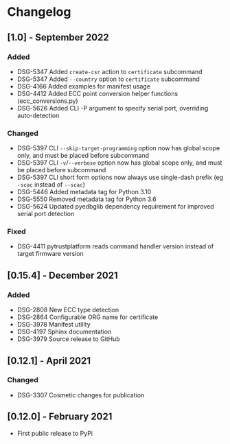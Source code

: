 # Changelog

## [1.0] - September 2022

### Added
- DSG-5347 Added `create-csr` action to `certificate` subcommand
- DSG-5347 Added `--country` option to `certificate` subcommand
- DSG-4166 Added examples for manifest usage
- DSG-4412 Added ECC point conversion helper functions (ecc_conversions.py)
- DSG-5626 Added CLI -P argument to specify serial port, overriding auto-detection

### Changed
- DSG-5397 CLI `--skip-target-programming` option now has global scope only, and must be placed before subcommand
- DSG-5397 CLI `-v`/`--verbose` option now has global scope only, and must be placed before subcommand
- DSG-5397 CLI short form options now always use single-dash prefix (eg `-scac` instead of `--scac`)
- DSG-5446 Added metadata tag for Python 3.10
- DSG-5550 Removed metadata tag for Python 3.6
- DSG-5624 Updated pyedbglib dependency requirement for improved serial port detection

### Fixed
- DSG-4411 pytrustplatform reads command handler version instead of target firmware version

## [0.15.4] - December 2021

### Added
- DSG-2808 New ECC type detection
- DSG-2864 Configurable ORG name for certificate
- DSG-3978 Manifest utility
- DSG-4197 Sphinx documentation
- DSG-3979 Source release to GitHub

## [0.12.1] - April 2021

### Changed
- DSG-3307 Cosmetic changes for publication

## [0.12.0] - February 2021
- First public release to PyPi
